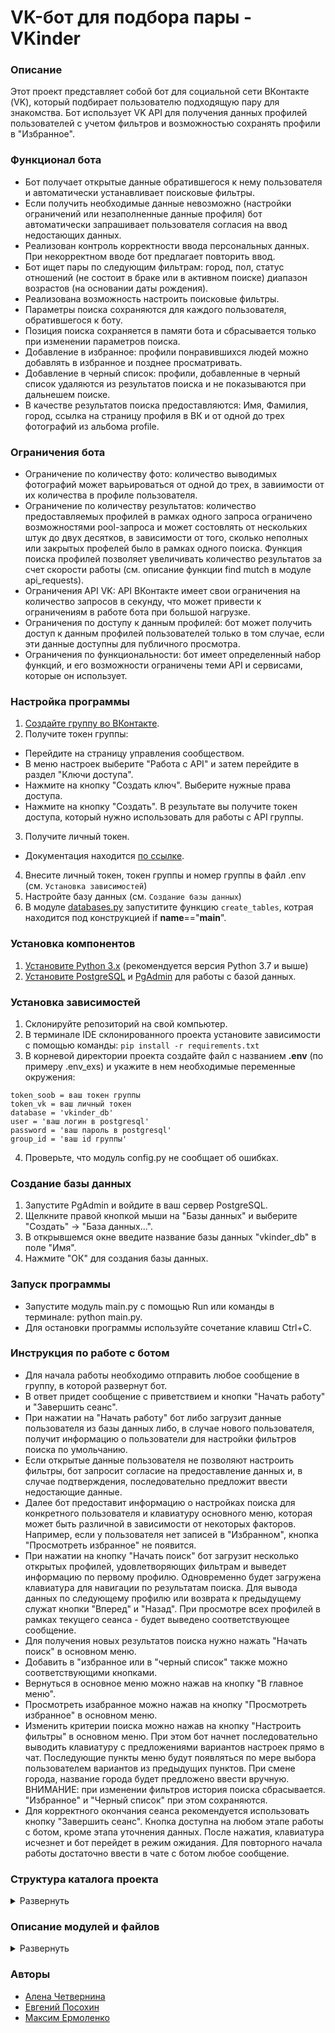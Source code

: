 ﻿# VK-бот для подбора пары - VKinder


### Описание

Этот проект представляет собой бот для социальной сети ВКонтакте (VK), который подбирает пользователю подходящую пару для знакомства. Бот использует VK API для получения данных профилей пользователей с учетом фильтров и возможностью сохранять профили в "Избранное".


### Функционал бота

- Бот получает открытые данные обратившегося к нему пользователя и автоматически устанавливает поисковые фильтры.
- Если получить необходимые данные невозможно (настройки ограничений или незаполненные данные профиля) бот автоматически запрашивает пользователя согласия на ввод недостающих данных.
- Реализован контроль корректности ввода персональных данных. При некорректном вводе бот предлагает повторить ввод.
- Бот ищет пары по следующим фильтрам: город, пол, статус отношений (не состоит в браке или в активном поиске) диапазон возрастов (на основании даты рождения).
- Реализована возможность настроить поисковые фильтры.
- Параметры поиска сохраняются для каждого пользователя, обратившегося к боту.
- Позиция поиска сохраняется в памяти бота и сбрасывается только при изменении параметров поиска.
- Добавление в избранное: профили понравившихся людей можно добавлять в избранное и позднее просматривать.
- Добавление в черный список: профили, добавленные в черный список удаляются из результатов поиска и не показываются при дальнешем поиске.
- В качестве результатов поиска предоставляются: Имя, Фамилия, город, ссылка на страницу профиля в ВК и от одной до трех фотографий из альбома profile.


### Ограничения бота

- Ограничение по количеству фото: количество выводимых фотографий может варьироваться от одной до трех, в завиимости от их количества в профиле пользователя.
- Ограничение по количеству результатов: количество предоставляемых профилей в рамках одного запроса ограничено возможностями pool-запроса и может состовлять от нескольких штук до двух десятков, в зависимости от того, сколько неполных или закрытых профелей было в рамках одного поиска. Функция поиска профилей позволяет увеличивать количество результатов за счет скорости работы (см. описание функции find mutch в модуле api_requests).
- Ограничения API VK: API ВКонтакте имеет свои ограничения на количество запросов в секунду, что может привести к ограничениям в работе бота при большой нагрузке.
- Ограничения по доступу к данным профилей: бот может получить доступ к данным профилей пользователей только в том случае, если эти данные доступны для публичного просмотра.
- Ограничения по функциональности: бот имеет определенный набор функций, и его возможности ограничены теми API и сервисами, которые он использует.


### Настройка программы

1. [Создайте группу во ВКонтакте](https://vk.com/groups_create).
2. Получите токен группы:
- Перейдите на страницу управления сообществом.
- В меню настроек выберите "Работа с API" и затем перейдите в раздел "Ключи доступа".
- Нажмите на кнопку "Создать ключ". Выберите нужные права доступа.
- Нажмите на кнопку "Создать". В результате вы получите токен доступа, который нужно использовать для работы с API группы.
3. Получите личный токен.
- Документация находится [по ссылке](https://dev.vk.com/api/access-token/implicit-flow-user).
4. Внесите личный токен, токен группы и номер группы в файл .env (см. `Установка зависимостей`)
5. Настройте базу данных (см. `Создание базы данных`)
6. В модуле [databases.py](/database/databases.py) запуститите функцию `create_tables`, котрая находится под конструкцией if __name__=="__main__".


### Установка компонентов

1. [Установите Python 3.x](https://www.python.org/downloads/) (рекомендуется версия Python 3.7 и выше)
2. [Установите PostgreSQL](https://www.postgresql.org/download/) и [PgAdmin](https://www.pgadmin.org/download/) для работы с базой данных.


### Установка зависимостей

1. Склонируйте репозиторий на свой компьютер.
2. В терминале IDE склонированного проекта установите зависимости с помощью команды:
`pip install -r requirements.txt`
3. В корневой директории проекта создайте файл с названием **.env** (по примеру .env_exs) и укажите в нем необходимые переменные окружения:
```
token_soob = ваш токен группы
token_vk = ваш личный токен
database = 'vkinder_db'
user = 'ваш логин в postgresql'
password = 'ваш пароль в postgresql'
group_id = 'ваш id группы'
```
4. Проверьте, что модуль config.py не сообщает об ошибках.


### Создание базы данных

1. Запустите PgAdmin и войдите в ваш сервер PostgreSQL.
2. Щелкните правой кнопкой мыши на "Базы данных" и выберите "Создать" -> "База данных...".
3. В открывшемся окне введите название базы данных "vkinder_db" в поле "Имя".
4. Нажмите "ОК" для создания базы данных.


### Запуск программы

- Запустите модуль main.py с помощью Run или команды в терминале: python main.py.
- Для остановки программы используйте сочетание клавиш Ctrl+C.


### Инструкция по работе с ботом

- Для начала работы необходимо отправить любое сообщение в группу, в которой развернут бот.
- В ответ придет сообщение с приветствием и кнопки "Начать работу" и "Завершить сеанс".
- При нажатии на "Начать работу" бот либо загрузит данные пользователя из базы данных либо, в случае нового пользователя, получит информацию о пользователи для настройки фильтров поиска по умольчанию. 
- Если открытые данные пользователя не позволяют настроить фильтры, бот запросит согласие на предоставление данных и, в случае подтверждения, последовательно предложит ввести недостающие данные.
- Далее бот предоставит информацию о настройках поиска для конкретного пользователя и клавиатуру основного меню, которая может быть различной в зависимости от некоторых факторов. Например, если у пользователя нет записей в "Избранном", кнопка "Просмотреть избранное" не появится.
- При нажатии на кнопку "Начать поиск" бот загрузит несколько открытых профилей, удовлетворяющих фильтрам и выведет информацию по первому профилю. Одновременно будет загружена клавиатура для навигации по результатам поиска. Для вывода данных по следующему профилю или возврата к предыдущему служат кнопки "Вперед" и "Назад". При просмотре всех профилей в рамках текущего сеанса - будет выведено соответствующее сообщение.
- Для получения новых результатов поиска нужно нажать "Начать поиск" в основном меню.
- Добавить в "избранное или в "черный список" также можно соответствующими кнопками.
- Вернуться в основное меню можно нажав на кнопку "В главное меню".
- Просмотреть изабранное можно нажав на кнопку "Просмотреть избранное" в основном меню.
- Изменить критерии поиска можно нажав на кнопку "Настроить фильтры" в основном меню. При этом бот начнет последовательно выводить клавиатуру с предложениями вариантов настроек прямо в чат. Последующие пункты меню будут появляться по мере выбора пользователем вариантов из предыдущих пунктов. При смене города, название города будет предложено ввести вручную. ВНИМАНИЕ: при изменении фильтров история поиска сбрасывается. "Избранное" и "Черный список" при этом сохраняются. 
- Для корректного окончания сеанса рекомендуется использовать кнопку "Завершить сеанс". Кнопка доступна на любом этапе работы с ботом, кроме этапа уточнения данных. После нажатия, клавиатура исчезнет и бот перейдет в режим ожидания. Для повторного начала работы достаточно ввести в чате с ботом любое сообщение.


### Структура каталога проекта

<details>
<summary>Развернуть</summary>

- main.py
- .env _exs
- .gitignore
- config.py
- requirements.txt
- Task_description
    - README.md
    - group_settings.md
    - Для командного проекта_2 чел.png
    - Для командного проекта_3 чел.png
- api
  - api_requests.py
- bot
  - bot_keyboards.py
  - bot_logic.py
  - bot_user_auth.py
- database
  - databases.py
  - models.py
</details>


### Описание модулей и файлов

<details>
<summary>Развернуть</summary>

#### Модуль [main.py](/main.py)
> Главный скрипт в приложении. Содержит основной код для запуска бота VKinder.

#### Файл .env _exs
> Пример для создание файла .env c конфигурационными данными, которые используются для настройки приложения.

#### Файл .gitignore
> Текстовый файл, используется для указания файлов и папок, которые не должны быть отслеживаемыми репозиторием.

#### Файл requirements.txt
>Текстовый файл, в котором перечислены все зависимости (пакеты и их версии), необходимые для корректной работы проекта.

#### Модуль [config.py](/config.py)
>Загружает переменные окружения из файла .env

### Папка Task_description
>В папке находятся файлы, содержащие описание задачи и требования к проекту.

### Пакет api 
- модуль [api_requests.py](/api/api_requests.py):


  > содержит класс VKSearch, который предоставляет методы для выполнения запросов к API ВКонтакте. Класс используется для получения информации о пользователях, формирования запросов для поиска партнеров, функции поиска, получения их фотографий и т.д.

### Пакет bot 

- модуль [bot_keyboards.py](/bot/bot_interface.py):


  > содержит функции для генерации, автоматического выбора, в соответствиис логикой программы и вывода пользователю клавиатур (кнопок) и сообщений.

- модуль [bot_logic.py](/bot/bot_logic.py):


  > содержит функции для обработки входящих данных, формирования данных в ответ на запрос, проверки ввода, вызова функций для взаимодействия с БД

- модуль [bot_user_auth.py](/bot/bot_user_auth.py):


  > содержит функцию, обеспечивающую сбор недостающих данных пользователя.

### Пакет database
- модуль [models.py](/database/models.py):


  > содержит функции для создания таблиц, функцию удаления таблиц.

- модуль [databases.py](/database/databases.py):


  > содержит функции для взаимодействия с таблицами в рамках логики бота.

</details>


### Авторы

- [Алена Четвернина](https://github.com/AlenChet)
- [Евгений Посохин](https://github.com/EvgeniyPosohin)
- [Максим Ермоленко](https://github.com/AACMKT)
